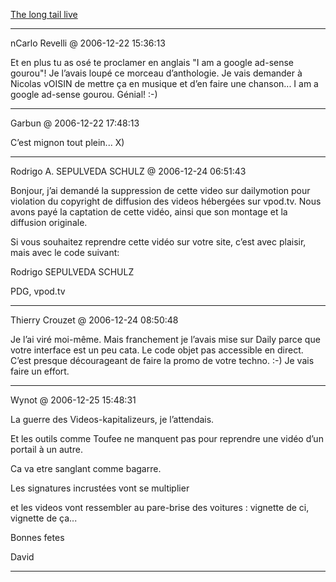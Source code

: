 [The long tail live](../../../2006/12/the-long-tail-live.md)

---
nCarlo Revelli @ 2006-12-22 15:36:13

Et en plus tu as osé te proclamer en anglais "I am a google ad-sense gourou"! Je l’avais loupé ce morceau d’anthologie. Je vais demander à Nicolas vOISIN de mettre ça en musique et d’en faire une chanson... I am a google ad-sense gourou. Génial! :-)

---

Garbun @ 2006-12-22 17:48:13

C’est mignon tout plein... X)

---

Rodrigo A. SEPULVEDA SCHULZ @ 2006-12-24 06:51:43

Bonjour, j’ai demandé la suppression de cette video sur dailymotion pour violation du copyright de diffusion des videos hébergées sur vpod.tv. Nous avons payé la captation de cette vidéo, ainsi que son montage et la diffusion originale.

Si vous souhaitez reprendre cette vidéo sur votre site, c’est avec plaisir, mais avec le code suivant:

Rodrigo SEPULVEDA SCHULZ

PDG, vpod.tv

---

Thierry Crouzet @ 2006-12-24 08:50:48

Je l’ai viré moi-même. Mais franchement je l’avais mise sur Daily parce que votre interface est un peu cata. Le code objet pas accessible en direct. C’est presque décourageant de faire la promo de votre techno. :-) Je vais faire un effort.

---

Wynot @ 2006-12-25 15:48:31

La guerre des Videos-kapitalizeurs, je l’attendais. 

Et les outils comme Toufee ne manquent pas pour reprendre une vidéo d’un portail à un autre. 

Ca va etre sanglant comme bagarre.

Les signatures incrustées vont se multiplier 

et les videos vont ressembler au pare-brise des voitures : vignette de ci, vignette de ça...

Bonnes fetes

David

---

